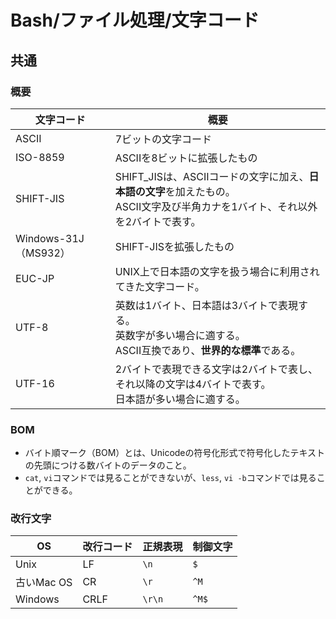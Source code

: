 # Bash/ファイル処理/文字コード

## 共通

### 概要

| 文字コード           | 概要                                                         |
| -------------------- | ------------------------------------------------------------ |
| ASCII                | 7ビットの文字コード                                          |
| ISO-8859             | ASCIIを8ビットに拡張したもの                                 |
| SHIFT-JIS            | SHIFT_JISは、ASCIIコードの文字に加え、**日本語の文字**を加えたもの。<br />ASCII文字及び半角カナを1バイト、それ以外を2バイトで表す。 |
| Windows-31J（MS932） | SHIFT-JISを拡張したもの                                      |
| EUC-JP               | UNIX上で日本語の文字を扱う場合に利用されてきた文字コード。   |
| UTF-8                | 英数は1バイト、日本語は3バイトで表現する。<br />英数字が多い場合に適する。<br />ASCII互換であり、**世界的な標準**である。 |
| UTF-16               | 2バイトで表現できる文字は2バイトで表し、それ以降の文字は4バイトで表す。<br />日本語が多い場合に適する。 |

### BOM

- バイト順マーク（BOM）とは、Unicodeの符号化形式で符号化したテキストの先頭につける数バイトのデータのこと。
- `cat`, `vi`コマンドでは見ることができないが、`less`, `vi -b`コマンドでは見ることができる。

### 改行文字

| OS         | 改行コード | 正規表現 | 制御文字 |
| ---------- | ---------- | -------- | -------- |
| Unix       | LF         | `\n`     | `$`      |
| 古いMac OS | CR         | `\r`     | `^M`     |
| Windows    | CRLF       | `\r\n`   | `^M$`    |
